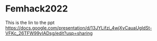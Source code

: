 # Femhack2022

This is the lin to the ppt https://docs.google.com/presentation/d/13JYLifzi_4wjXyCauaUgldSt-VFKc_26TFW99yIADsg/edit?usp=sharing

